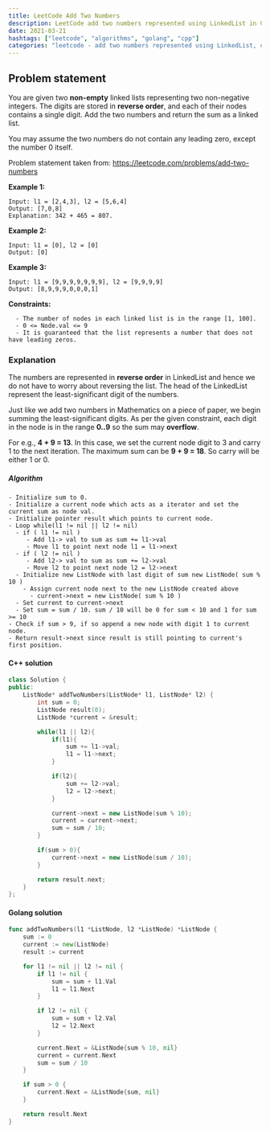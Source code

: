 ```yaml
---
title: LeetCode Add Two Numbers
description: LeetCode add two numbers represented using LinkedList in C++ and Golang.
date: 2021-03-21
hashtags: ["leetcode", "algorithms", "golang", "cpp"]
categories: "leetcode - add two numbers represented using LinkedList, c++, golang"
---
```


## Problem statement

You are given two **non-empty** linked lists representing two non-negative integers.
The digits are stored in **reverse order**, and each of their nodes contains a single digit.
Add the two numbers and return the sum as a linked list.

You may assume the two numbers do not contain any leading zero, except the number 0 itself.

Problem statement taken from: <a href='https://leetcode.com/problems/add-two-numbers' target='_blank'>https://leetcode.com/problems/add-two-numbers</a>

**Example 1:**
```
Input: l1 = [2,4,3], l2 = [5,6,4]
Output: [7,0,8]
Explanation: 342 + 465 = 807.
```

**Example 2:**
```
Input: l1 = [0], l2 = [0]
Output: [0]
```

**Example 3:**
```
Input: l1 = [9,9,9,9,9,9,9], l2 = [9,9,9,9]
Output: [8,9,9,9,0,0,0,1]
```

**Constraints:**
```
  - The number of nodes in each linked list is in the range [1, 100].
  - 0 <= Node.val <= 9
  - It is guaranteed that the list represents a number that does not have leading zeros.
```


### Explanation

The numbers are represented in **reverse order** in LinkedList and hence
we do not have to worry about reversing the list.
The head of the LinkedList represent the least-significant digit
of the numbers.

Just like we add two numbers in Mathematics on a piece of paper,
we begin summing the least-significant digits.
As per the given constraint, each digit in the node is in the range
**0..9** so the sum may **overflow**.

For e.g., **4 + 9 = 13**. In this case, we set the current node digit to 3
and carry 1 to the next iteration.
The maximum sum can be **9 + 9 = 18**. So carry will be either 1 or 0.

##### Algorithm

```
- Initialize sum to 0.
- Initialize a current node which acts as a iterator and set the current sum as node val.
- Initialize pointer result which points to current node.
- Loop while(l1 != nil || l2 != nil)
  - if ( l1 != nil )
     - Add l1-> val to sum as sum += l1->val
     - Move l1 to point next node l1 = l1->next
  - if ( l2 != nil )
     - Add l2-> val to sum as sum += l2->val
     - Move l2 to point next node l2 = l2->next
  - Initialize new ListNode with last digit of sum new ListNode( sum % 10 )
    - Assign current node next to the new ListNode created above
      - current->next = new ListNode( sum % 10 )
  - Set current to current->next
  - Set sum = sum / 10. sum / 10 will be 0 for sum < 10 and 1 for sum >= 10
- Check if sum > 9, if so append a new node with digit 1 to current node.
- Return result->next since result is still pointing to current's first position.
```

#### C++ solution

```cpp
class Solution {
public:
    ListNode* addTwoNumbers(ListNode* l1, ListNode* l2) {
        int sum = 0;
        ListNode result(0);
        ListNode *current = &result;

        while(l1 || l2){
            if(l1){
                sum += l1->val;
                l1 = l1->next;
            }

            if(l2){
                sum += l2->val;
                l2 = l2->next;
            }

            current->next = new ListNode(sum % 10);
            current = current->next;
            sum = sum / 10;
        }

        if(sum > 0){
            current->next = new ListNode(sum / 10);
        }

        return result.next;
    }
};
```

#### Golang solution

```go
func addTwoNumbers(l1 *ListNode, l2 *ListNode) *ListNode {
    sum := 0
    current := new(ListNode)
    result := current

    for l1 != nil || l2 != nil {
        if l1 != nil {
            sum = sum + l1.Val
            l1 = l1.Next
        }

        if l2 != nil {
            sum = sum + l2.Val
            l2 = l2.Next
        }

        current.Next = &ListNode{sum % 10, nil}
        current = current.Next
        sum = sum / 10
    }

    if sum > 0 {
        current.Next = &ListNode{sum, nil}
    }

    return result.Next
}
```
